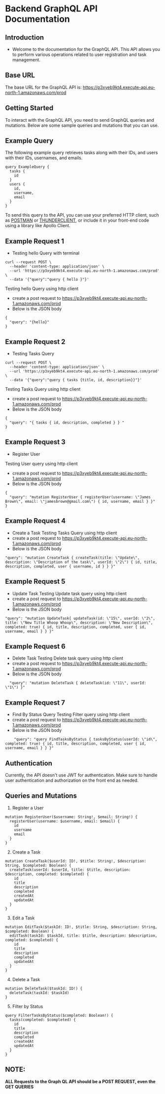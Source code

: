 # Backend GraphQL API Documentation

## Introduction

- Welcome to the documentation for the GraphQL API. This API allows you to perform various operations related to user registration and task management.

## Base URL
The base URL for the GraphQL API is: https://p3xyeb9kt4.execute-api.eu-north-1.amazonaws.com/prod

## Getting Started
 To interact with the GraphQL API, you need to send GraphQL queries and mutations. Below are some sample queries and mutations that you can use.


## Example Query
The following example query retrieves tasks along with their IDs, and users with their IDs, usernames, and emails.

```
query ExampleQuery {
  tasks {
    id
  }
  users {
    id,
    username,
    email
  }
}
```
To send this query to the API, you can use your preferred HTTP client, such as [POSTMAN](https://marketplace.visualstudio.com/items?itemName=Postman.postman-for-vscode)
 or [THUNDERCLIENT](https://marketplace.visualstudio.com/items?itemName=rangav.vscode-thunder-client), or include it in your front-end code using a library like Apollo Client.
 
## Example Request 1
- Testing hello Query with terminal
```
curl --request POST \
  --header 'content-type: application/json' \
  --url 'https://p3xyeb9kt4.execute-api.eu-north-1.amazonaws.com/prod' \
  --data '{"query":"query { hello }"}'
```
Testing hello Query using http client
- create a post request to https://p3xyeb9kt4.execute-api.eu-north-1.amazonaws.com/prod
- Below is the JSON body
```
{
  "query": "{hello}"
}
```

## Example Request 2
- Testing Tasks Query
```
curl --request POST \
  --header 'content-type: application/json' \
  --url 'https://p3xyeb9kt4.execute-api.eu-north-1.amazonaws.com/prod' \
  --data '{"query":"query { tasks {title, id, description}}"}'
```
Testing Tasks Query using http client
- create a post request to https://p3xyeb9kt4.execute-api.eu-north-1.amazonaws.com/prod
- Below is the JSON body
```
{
  "query": "{ tasks { id, description, completed } } "
}
```

## Example Request 3
- Register User

Testing User query using http client
- create a post request to https://p3xyeb9kt4.execute-api.eu-north-1.amazonaws.com/prod
- Below is the JSON body
```
{
  "query": "mutation RegisterUser { registerUser(username: \"James Brown\", email: \"jamesbrown@gmail.com\") { id, username, email } }"
}
```

## Example Request 4
- Create a Task
Testing Tasks Query using http client
- create a post request to https://p3xyeb9kt4.execute-api.eu-north-1.amazonaws.com/prod
- Below is the JSON body

```
"query": "mutation CreateTask { createTask(title: \"Update\", description: \"Description of the task\", userId: \"2\") { id, title, description, completed, user { username, id } } }"
```

## Example Request 5
- Update Task
Testing Update task query using http client
- create a post request to https://p3xyeb9kt4.execute-api.eu-north-1.amazonaws.com/prod
- Below is the JSON body
```
"query": "mutation UpdateTask{ updateTask(id: \"15\", userId: \"2\", title: \"New Title Whoop Whoop\", description: \"New Description\", completed: true) { id, title, description, completed, user { id, username, email } } }"
```

## Example Request 6
- Delete Task
Testing Delete task query using http client
- create a post request to https://p3xyeb9kt4.execute-api.eu-north-1.amazonaws.com/prod
- Below is the JSON body
```
  "query": "mutation DeleteTask { deleteTask(id: \"11\", userId: \"1\") }"
```

## Example Request 7
- Find By Status Query
Testing Filter query using http client
- create a post request to https://p3xyeb9kt4.execute-api.eu-north-1.amazonaws.com/prod
- Below is the JSON body
```
    "query": "query FindTasksByStatus { tasksByStatus(userId: \"id\", completed: true) { id, title, description, completed, user { id, username, email } } }"

```

## Authentication 
Currently, the API doesn't use JWT for authentication. Make sure to handle user authentication and authorization on the front end as needed.

## Queries and Mutations
1. Register a User
```
mutation RegisterUser($username: String!, $email: String!) {
  registerUser(username: $username, email: $email) {
    id
    username
    email
  }
}
```
2. Create a Task
```
mutation CreateTask($userId: ID!, $title: String!, $description: String, $completed: Boolean) {
  createTask(userId: $userId, title: $title, description: $description, completed: $completed) {
    id
    title
    description
    completed
    createdAt
    updatedAt
  }
}
```
3. Edit a Task
```
mutation EditTask($taskId: ID!, $title: String, $description: String, $completed: Boolean) {
  editTask(taskId: $taskId, title: $title, description: $description, completed: $completed) {
    id
    title
    description
    completed
    updatedAt
  }
}
```
4. Delete a Task
```
mutation DeleteTask($taskId: ID!) {
  deleteTask(taskId: $taskId)
}
```
5. Filter by Status
```
query FilterTasksByStatus($completed: Boolean!) {
  tasks(completed: $completed) {
    id
    title
    description
    completed
    createdAt
    updatedAt
  }
}
```


## NOTE:
**ALL Requests to the Graph QL API should be a POST REQUEST, even the GET QUERIES**